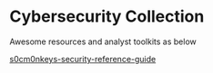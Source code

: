 # Cybersecurity Collection

Awesome resources and analyst toolkits as below

[s0cm0nkeys-security-reference-guide](https://s0cm0nkey.gitbook.io/s0cm0nkeys-security-reference-guide/)
